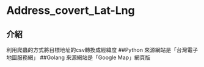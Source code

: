 # Address_covert_Lat-Lng
## 介紹
利用爬蟲的方式將目標地址的csv轉換成經緯度
##Python 
來源網站是「台灣電子地圖服務網」
##Golang 
來源網站是「Google Map」網頁版
